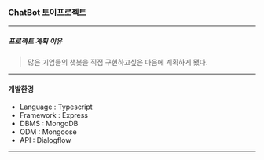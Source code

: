 ### ChatBot 토이프로젝트

---

##### 프로젝트 계획 이유

> 많은 기업들의 챗봇을 직접 구현하고싶은 마음에 계획하게 됐다.

---

#### 개발환경

- Language : Typescript
- Framework : Express
- DBMS : MongoDB
- ODM : Mongoose
- API : Dialogflow

---
